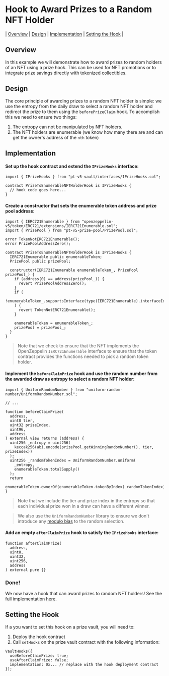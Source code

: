 # Hook to Award Prizes to a Random NFT Holder

| [Overview](#overview)
| [Design](#design)
| [Implementation](#implementation)
| [Setting the Hook](#setting-the-hook)
|

## Overview

In this example we will demonstrate how to award prizes to random holders of an NFT using a prize hook. This can be used for NFT promotions or to integrate prize savings directly with tokenized collectibles.

## Design

The core principle of awarding prizes to a random NFT holder is simple: we use the entropy from the daily draw to select a random NFT holder and redirect the prize to them using the `beforePrizeClaim` hook. To accomplish this we need to ensure two things:

1. The entropy can not be manipulated by NFT holders.
2. The NFT holders are enumerable (we know how many there are and can get the owner's address of the `nth` token)

## Implementation

#### Set up the hook contract and extend the `IPrizeHooks` interface:

```solidity
import { IPrizeHooks } from "pt-v5-vault/interfaces/IPrizeHooks.sol";

contract PrizeToEnumerableNFTHolderHook is IPrizeHooks {
  // hook code goes here...
}
```

#### Create a constructor that sets the enumerable token address and prize pool address:

```solidity
import { IERC721Enumerable } from "openzeppelin-v5/token/ERC721/extensions/IERC721Enumerable.sol";
import { PrizePool } from "pt-v5-prize-pool/PrizePool.sol";

error TokenNotERC721Enumerable();
error PrizePoolAddressZero();

contract PrizeToEnumerableNFTHolderHook is IPrizeHooks {
  IERC721Enumerable public enumerableToken;
  PrizePool public prizePool;

  constructor(IERC721Enumerable enumerableToken_, PrizePool prizePool_) {
    if (address(0) == address(prizePool_)) {
      revert PrizePoolAddressZero();
    }
    if (
      !enumerableToken_.supportsInterface(type(IERC721Enumerable).interfaceId)
    ) {
      revert TokenNotERC721Enumerable();
    }

    enumerableToken = enumerableToken_;
    prizePool = prizePool_;
  }
}
```

> Note that we check to ensure that the NFT implements the OpenZeppelin `IERC721Enumerable` interface to ensure that the token contract provides the functions needed to pick a random token holder.

#### Implement the `beforeClaimPrize` hook and use the random number from the awarded draw as entropy to select a random NFT holder:

```solidity
import { UniformRandomNumber } from "uniform-random-number/UniformRandomNumber.sol";

// ...

function beforeClaimPrize(
  address,
  uint8 tier,
  uint32 prizeIndex,
  uint96,
  address
) external view returns (address) {
  uint256 _entropy = uint256(
    keccak256(abi.encode(prizePool.getWinningRandomNumber(), tier, prizeIndex))
  );
  uint256 _randomTokenIndex = UniformRandomNumber.uniform(
    _entropy,
    enumerableToken.totalSupply()
  );
  return
    enumerableToken.ownerOf(enumerableToken.tokenByIndex(_randomTokenIndex));
}
```

> Note that we include the tier and prize index in the entropy so that each individual prize won in a draw can have a different winner.

> We also use the `UniformRandomNumber` library to ensure we don't introduce any [modulo bias](https://medium.com/hownetworks/dont-waste-cycles-with-modulo-bias-35b6fdafcf94) to the random selection.

#### Add an empty `afterClaimPrize` hook to satisfy the `IPrizeHooks` interface:

```solidity
function afterClaimPrize(
  address,
  uint8,
  uint32,
  uint256,
  address
) external pure {}
```

### Done!

We now have a hook that can award prizes to random NFT holders! See the full implementation [here](./PrizeToNFTHolderHook.sol).

## Setting the Hook

If a you want to set this hook on a prize vault, you will need to:

1. Deploy the hook contract
2. Call `setHooks` on the prize vault contract with the following information:

```solidity
VaultHooks({
  useBeforeClaimPrize: true;
  useAfterClaimPrize: false;
  implementation: 0x... // replace with the hook deployment contract
});
```
